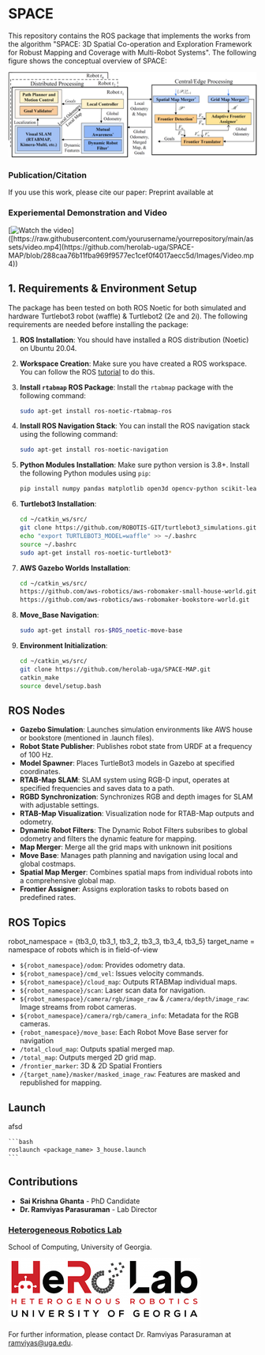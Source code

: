 # SPACE
This repository contains the ROS package that implements the works from the algorithm "SPACE: 3D Spatial Co-operation and Exploration Framework for Robust Mapping and Coverage with Multi-Robot Systems". The following figure shows the conceptual overview of SPACE:

![](Images/Overiew.png)


### Publication/Citation
If you use this work, please cite our paper: 
Preprint available at 

### Experiemental Demonstration and Video

[![Watch the video]([https://raw.githubusercontent.com/yourusername/yourrepository/main/assets/thumbnail.jpg](https://github.com/herolab-uga/SPACE-MAP/blob/288caa76b11fba969f9577ec1cef0f4017aecc5d/Images/Overview.png))]([https://raw.githubusercontent.com/yourusername/yourrepository/main/assets/video.mp4](https://github.com/herolab-uga/SPACE-MAP/blob/288caa76b11fba969f9577ec1cef0f4017aecc5d/Images/Video.mp4))


## 1. Requirements & Environment Setup
The package has been tested on both ROS Noetic for both simulated and hardware Turtlebot3 robot (waffle) & Turtlebot2 (2e and 2i). The following requirements are needed before installing the package:

1. **ROS Installation**: You should have installed a ROS distribution (Noetic) on Ubuntu 20.04.
2. **Workspace Creation**: Make sure you have created a ROS workspace. You can follow the ROS [tutorial](http://wiki.ros.org/catkin/Tutorials/create_a_workspace) to do this.
3. **Install `rtabmap` ROS Package**: Install the `rtabmap` package with the following command:
    ```bash
    sudo apt-get install ros-noetic-rtabmap-ros
    ```
4. **Install ROS Navigation Stack**: You can install the ROS navigation stack using the following command:
    ```bash
    sudo apt-get install ros-noetic-navigation
    ```
6. **Python Modules Installation**: Make sure python version is 3.8+. Install the following Python modules using `pip`:
    ```bash
    pip install numpy pandas matplotlib open3d opencv-python scikit-learn
    ```
7. **Turtlebot3 Installation**:
    ```bash
    cd ~/catkin_ws/src/
    git clone https://github.com/ROBOTIS-GIT/turtlebot3_simulations.git
    echo "export TURTLEBOT3_MODEL=waffle" >> ~/.bashrc
    source ~/.bashrc
    sudo apt-get install ros-noetic-turtlebot3*
    ```
    
8. **AWS Gazebo Worlds Installation**:
    ```bash
    cd ~/catkin_ws/src/
    https://github.com/aws-robotics/aws-robomaker-small-house-world.git
    https://github.com/aws-robotics/aws-robomaker-bookstore-world.git
    ```

9. **Move_Base Navigation**:
    ```bash
    sudo apt-get install ros-$ROS_noetic-move-base
    ```
10. **Environment Initialization**:
    ```bash
    cd ~/catkin_ws/src/
    git clone https://github.com/herolab-uga/SPACE-MAP.git
    catkin_make
    source devel/setup.bash
    ```
    
## ROS Nodes
- **Gazebo Simulation**: Launches simulation environments like AWS house or bookstore (mentioned in .launch files).
- **Robot State Publisher**: Publishes robot state from URDF at a frequency of 100 Hz.
- **Model Spawner**: Places TurtleBot3 models in Gazebo at specified coordinates.
- **RTAB-Map SLAM**: SLAM system using RGB-D input, operates at specified frequencies and saves data to a path.
- **RGBD Synchronization**: Synchronizes RGB and depth images for SLAM with adjustable settings.
- **RTAB-Map Visualization**: Visualization node for RTAB-Map outputs and odometry.
- **Dynamic Robot Filters**: The Dynamic Robot Filters subsribes to global odometry and filters the dynamic feature for mapping.
- **Map Merger**: Merge all the grid maps with unknown init positions
- **Move Base**: Manages path planning and navigation using local and global costmaps.
- **Spatial Map Merger**: Combines spatial maps from individual robots into a comprehensive global map.
- **Frontier Assigner**: Assigns exploration tasks to robots based on predefined rates.

## ROS Topics
robot_namespace = {tb3_0, tb3_1, tb3_2, tb3_3, tb3_4, tb3_5}
target_name = namespace of robots which is in field-of-view

- `${robot_namespace}/odom`: Provides odometry data.
- `${robot_namespace}/cmd_vel`: Issues velocity commands.
- `${robot_namespace}/cloud_map`: Outputs RTABMap individual maps.
- `${robot_namespace}/scan`: Laser scan data for navigation.
- `${robot_namespace}/camera/rgb/image_raw` & `/camera/depth/image_raw`: Image streams from robot cameras.
- `${robot_namespace}/camera/rgb/camera_info`: Metadata for the RGB cameras.
- `{robot_namespace}/move_base`: Each Robot Move Base server for navigation
- `/total_cloud_map`: Outputs spatial merged map.
- `/total_map`: Outputs merged 2D grid map.
- `/frontier_marker`: 3D & 2D Spatial Frontiers
- `/{target_name}/masker/masked_image_raw`: Features are masked and republished for mapping.

## Launch
afsd

    ```bash
    roslaunch <package_name> 3_house.launch
    ```
    
## Contributions

- **Sai Krishna Ghanta** - PhD Candidate
- **Dr. Ramviyas Parasuraman** - Lab Director

### [Heterogeneous Robotics Lab](https://hero.uga.edu/)
School of Computing, University of Georgia.


![](Images/Lab.png)

For further information, please contact Dr. Ramviyas Parasuraman at [ramviyas@uga.edu](mailto:ramviyas@uga.edu). 


